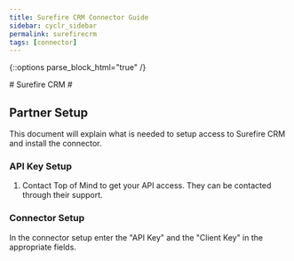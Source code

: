 ```yaml
---
title: Surefire CRM Connector Guide
sidebar: cyclr_sidebar
permalink: surefirecrm
tags: [connector]
---
```

{::options parse_block_html="true" /}
<section class="card py-5 my-5">
# Surefire CRM #

## Partner Setup ##

This document will explain what is needed to setup access to Surefire CRM and install the connector.

### API Key Setup ###

1. Contact Top of Mind to get your API access. They can be contacted through their support.

### Connector Setup ###
In the connector setup enter the "API Key" and the "Client Key" in the appropriate fields.
</section>
